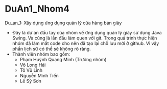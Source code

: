 # DuAn1_Nhom4
 Du_an_1: Xây dựng ứng dụng quản lý cửa hàng bán giày
 - Đây là dự án đầu tay của nhóm về ứng dụng quản lý giày sử dụng Java Swing. Và cũng là lần đầu làm quen với git. Trong quá trình thực hiện nhóm đã làm mất code cho nên đã tạo lại chỗ lưu mới ở github. Vì vậy phần lịch sử có thể sẽ không rõ ràng.
 - Thành viên nhóm bao gồm:
   + Phạm Huỳnh Quang Minh (Trưởng nhóm)
   + Võ Long Hải
   + Tô Vũ Linh
   + Nguyễn Minh Tiến
   + Lê Sỹ Sơn
